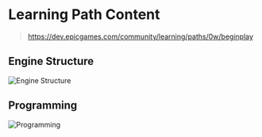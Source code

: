 # Learning Path Content

> <https://dev.epicgames.com/community/learning/paths/0w/beginplay>

## Engine Structure

![Engine Structure](./Engine%20Structure.jpg)

## Programming

![Programming](./Programming.jpg)
